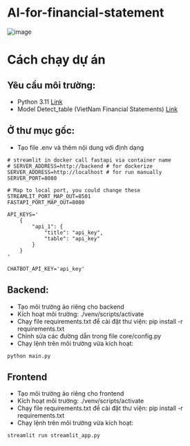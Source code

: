 # AI-for-financial-statement
![image](https://github.com/user-attachments/assets/f8370e1c-fbd7-422a-a577-9a4286f598d4)

# Cách chạy dự án
## Yêu cầu môi trường:
- Python 3.11 [Link](https://www.python.org/downloads/release/python-3110/)
- Model Detect_table (VietNam Financial Statements) [Link](https://drive.google.com/file/d/1bLWEgYt6bkARQ2NktKlk0KOoh9zRODnx/view?usp=sharing)
## Ở thư mục gốc:
- Tạo file .env và thêm nội dung với định dạng
```
# streamlit in docker call fastapi via container name
# SERVER_ADDRESS=http://backend # for dockerize
SERVER_ADDRESS=http://localhost # for run manually
SERVER_PORT=8080

# Map to local port, you could change these
STREAMLIT_PORT_MAP_OUT=8501
FASTAPI_PORT_MAP_OUT=8080

API_KEYS='
    {
        "api_1": {
            "title": "api_key",
            "table": "api_key"
        }
    }
'

CHATBOT_API_KEY='api_key'
```
## Backend:
- Tạo môi trường ảo riêng cho backend
- Kích hoạt môi trường: ./venv/scripts/activate
- Chạy file requirements.txt để cài đặt thư viện: pip install -r requirements.txt
- Chỉnh sửa các đường dẫn trong file core/config.py
- Chạy lệnh trên môi trường vừa kích hoạt: 
```
python main.py
```
## Frontend
- Tạo môi trường ảo riêng cho frontend
- Kích hoạt môi trường: ./venv/scripts/activate
- Chạy file requirements.txt để cài đặt thư viện: pip install -r requirements.txt
- Chạy lệnh trên môi trường vừa kích hoạt: 
```
streamlit run streamlit_app.py
```

